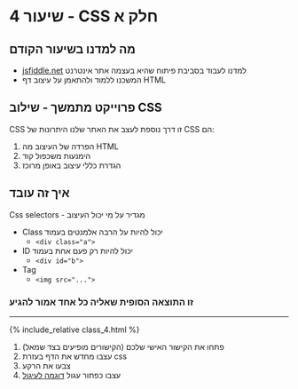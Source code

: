 # שיעור 4 - CSS חלק א

## מה למדנו בשיעור הקודם
- [jsfiddle.net](https://jsfiddle.net/) למדנו לעבוד בסביבת פיתוח שהיא בעצמה אתר אינטרנט
- המשכנו ללמוד ולהתאמן על עיצוב דף HTML

## פרוייקט מתמשך - שילוב CSS
CSS זו דרך נוספת לעצב את האתר שלנו
היתרונות של CSS הם:
1. הפרדה של העיצוב מה HTML
2. הימנעות משכפול קוד
3. הגדרת כללי עיצוב באופן מרוכז

## איך זה עובד
Css selectors - מגדיר על מי יכול העיצוב
  - Class יכול להיות על הרבה אלמנטים בעמוד
    - `<div class="a">`
  - ID יכול להיות רק פעם אחת בעמוד
    - `<div id="b">`
  - Tag 
    - `<img src="...">`


### זו התוצאה הסופית שאליה כל אחד אמור להגיע

------


{% include_relative class_4.html %}


1.  (הקישורים מופיעים בצד שמאל) פתחו את הקישור האישי שלכם
2. עצבו מחדש את הדף בעזרת css
3. צבעו את הרקע  
4. עצבו כפתור עגול [דוגמה לעיגול](/web-dev-enav/CLASS_1.md)
